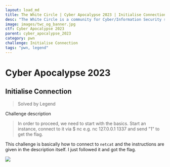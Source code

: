 ```yaml
---
layout: load_md
title: The White Circle | Cyber Apocalypse 2023 | Initialise Connection Writeup
desc: "The White Circle is a community for Cyber/Information Security students, enthusiasts and professionals. You can discuss anything related to Security, share your knowledge with others, get help when you need it and proceed further in your journey with amazing people from all over the world."
image: images/twc_og_banner.jpg
ctf: Cyber Apocalypse 2023
parent: cyber_apocalypse_2023
category: pwn
challenge: Initialise Connection
tags: "pwn, legend"
---
```


<h1 class="heading card-title white-text">Cyber Apocalypse 2023</h1>

## Initialise Connection 
> Solved by Legend

Challenge description


> In order to proceed, we need to start with the basics. Start an instance, connect to it via $ nc e.g. nc 127.0.0.1 1337 and send "1" to get the flag.

This challenge is basically how to connect to `netcat` and the instructions are given in the description itself. I just followed it and got the flag.

![](https://i.imgur.com/ai2UIQX.png)

